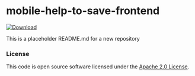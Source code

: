 
# mobile-help-to-save-frontend

 [ ![Download](https://api.bintray.com/packages/hmrc/releases/mobile-help-to-save-frontend/images/download.svg) ](https://bintray.com/hmrc/releases/mobile-help-to-save-frontend/_latestVersion)

This is a placeholder README.md for a new repository

### License

This code is open source software licensed under the [Apache 2.0 License]("http://www.apache.org/licenses/LICENSE-2.0.html").

